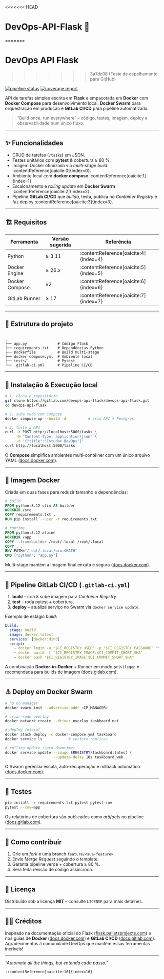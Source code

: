 <<<<<<< HEAD
# DevOps-API-Flask 🚀
=======
# DevOps API Flask
>>>>>>> 3a7dc08 (Teste de espelhamento para GitHub)

[![pipeline status](https://gitlab.com/devops-api-flask/devops-api-flask/badges/main/pipeline.svg)](https://gitlab.com/devops-api-flask/devops-api-flask/-/pipelines)
[![coverage report](https://gitlab.com/devops-api-flask/devops-api-flask/badges/main/coverage.svg)](https://gitlab.com/devops-api-flask/devops-api-flask/-/graphs/main/charts)

API de tarefas simples escrita em **Flask** e empacotada em **Docker** com **Docker Compose** para desenvolvimento local, **Docker Swarm** para orquestração em produção e **GitLab CI/CD** para pipeline automatizado.

> “Build once, run everywhere” – código, testes, imagem, deploy e observabilidade num único fluxo.

---

## ✨ Funcionalidades

* CRUD de tarefas (`/tasks`) em JSON.  
* Testes unitários com **pytest** & cobertura ≥ 80 %.  
* Imagem Docker otimizada via *multi-stage build* :contentReference[oaicite:0]{index=0}.  
* Ambiente local com **docker compose** :contentReference[oaicite:1]{index=1}.  
* Escalonamento e *rolling update* em **Docker Swarm** :contentReference[oaicite:2]{index=2}.  
* Pipeline **GitLab CI/CD** que _builda_, testa, publica no *Container Registry* e faz deploy :contentReference[oaicite:3]{index=3}.

---

## 🏗️ Requisitos

| Ferramenta | Versão sugerida | Referência |
|------------|-----------------|------------|
| Python | ≥ 3.11 | :contentReference[oaicite:4]{index=4} |
| Docker Engine | ≥ 26.x | :contentReference[oaicite:5]{index=5} |
| Docker Compose | v2 | :contentReference[oaicite:6]{index=6} |
| GitLab Runner | ≥ 17 | :contentReference[oaicite:7]{index=7} |

---

## 📂 Estrutura do projeto

```

.
├── app.py              # Código Flask
├── requirements.txt    # Dependências Python
├── Dockerfile          # Build multi-stage
├── docker-compose.yml  # Ambiente local
├── tests/              # Pytest
└── .gitlab-ci.yml      # Pipeline CI/CD

````

---

## 🚀 Instalação & Execução local

```bash
# 1. clone o repositório
git clone https://gitlab.com/devops-api-flask/devops-api-flask.git
cd devops-api-flask

# 2. suba tudo com Compose
docker compose up --build -d          # cria API + Postgres

# 3. teste a API
curl -X POST http://localhost:5000/tasks \
     -H "Content-Type: application/json" \
     -d '{"title":"Estudar DevOps"}'
curl http://localhost:5000/tasks
````

O **Compose** simplifica ambientes multi-contêiner com um único arquivo YAML ([docs.docker.com][1]).

---

## 🐳 Imagem Docker

Criada em duas fases para reduzir tamanho e dependências:

```dockerfile
# build
FROM python:3.12-slim AS builder
WORKDIR /src
COPY requirements.txt .
RUN pip install --user -r requirements.txt

# runtime
FROM python:3.12-alpine
WORKDIR /app
COPY --from=builder /root/.local /root/.local
COPY . .
ENV PATH="/root/.local/bin:$PATH"
CMD ["python", "app.py"]
```

Multi-stage mantém a imagem final enxuta e segura ([docs.docker.com][2]).

---

## 🐝 Pipeline GitLab CI/CD (`.gitlab-ci.yml`)

1. **build** – cria & sobe imagem para *Container Registry*.
2. **test** – roda pytest + cobertura.
3. **deploy** – atualiza serviço no Swarm via `docker service update`.

Exemplo de estágio *build*:

```yaml
build:
  stage: build
  image: docker:latest
  services: [docker:dind]
  script:
    - docker login -u "$CI_REGISTRY_USER" -p "$CI_REGISTRY_PASSWORD" "$CI_REGISTRY"
    - docker build -t "$CI_REGISTRY_IMAGE:$CI_COMMIT_SHORT_SHA" .
    - docker push "$CI_REGISTRY_IMAGE:$CI_COMMIT_SHORT_SHA"
```

A combinação **Docker-in-Docker** + Runner em modo `privileged` é recomendada para builds de imagem ([docs.gitlab.com][3]).

---

## ⚓ Deploy em Docker Swarm

```bash
# no nó manager
docker swarm init --advertise-addr <IP_MANAGER>

# criar rede overlay
docker network create --driver overlay taskboard_net

# deploy inicial
docker stack deploy -c docker-compose.yml taskboard
docker service ls            # confere réplicas

# rolling update (zero-downtime)
docker service update --image $REGISTRY/taskboard:latest \
                      --update-delay 10s taskboard_web
```

O Swarm gerencia escala, auto-recuperação e rollback automático ([docs.docker.com][4]).

---

## 🧪 Testes

```bash
pip install -r requirements.txt pytest pytest-cov
pytest --cov=app
```

Os relatórios de cobertura são publicados como *artifacts* no pipeline ([docs.gitlab.com][5]).

---

## 🤝 Como contribuir

1. Crie um *fork* e uma branch `feature/<sua-feature>`.
2. Envie *Merge Request* seguindo o template.
3. Garanta pipeline verde + cobertura ≥ 80 %.
4. Será feita revisão de código assíncrona.

---

## 📜 Licença

Distribuído sob a licença **MIT** – consulte `LICENSE` para mais detalhes.

---

## 🙋‍♀️ Créditos

Inspirado na documentação oficial do Flask ([flask.palletsprojects.com][6]) e nos guias de **Docker** ([docs.docker.com][7]) e **GitLab CI/CD** ([docs.gitlab.com][8]). Agradecimentos à comunidade DevOps que mantém essas ferramentas incríveis!

---

*“Automate all the things, but entenda cada passo.”*

```
::contentReference[oaicite:16]{index=16}
```

[1]: https://docs.docker.com/compose/gettingstarted/?utm_source=chatgpt.com "Docker Compose Quickstart"
[2]: https://docs.docker.com/get-started/docker-concepts/building-images/multi-stage-builds/?utm_source=chatgpt.com "Multi-stage builds - Docker Docs"
[3]: https://docs.gitlab.com/ci/docker/using_docker_images/?utm_source=chatgpt.com "Run your CI/CD jobs in Docker containers - GitLab Docs"
[4]: https://docs.docker.com/engine/swarm/swarm-tutorial/rolling-update/?utm_source=chatgpt.com "Apply rolling updates to a service - Docker Docs"
[5]: https://docs.gitlab.com/ci/quick_start/?utm_source=chatgpt.com "Tutorial: Create and run your first GitLab CI/CD pipeline"
[6]: https://flask.palletsprojects.com/en/stable/quickstart/?utm_source=chatgpt.com "Quickstart — Flask Documentation (3.1.x)"
[7]: https://docs.docker.com/get-started/docker-concepts/running-containers/multi-container-applications/?utm_source=chatgpt.com "Multi-container applications - Docker Docs"
[8]: https://docs.gitlab.com/ci/examples/?utm_source=chatgpt.com "GitLab CI/CD examples"
